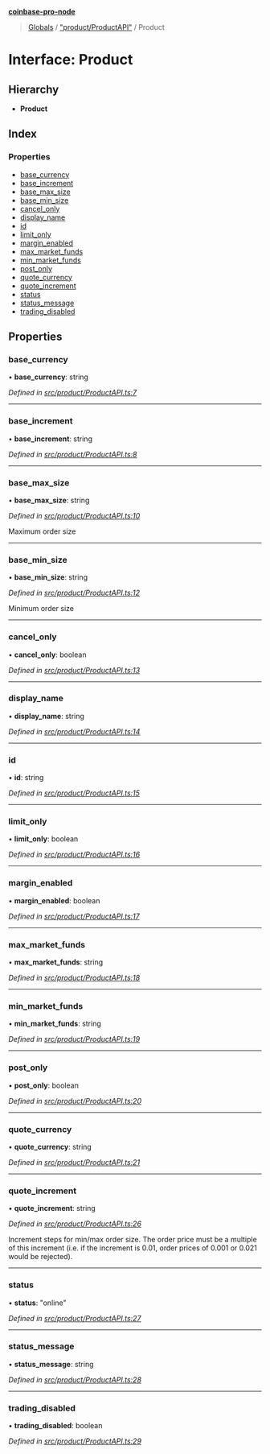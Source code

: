 **[coinbase-pro-node](../README.md)**

> [Globals](../globals.md) / ["product/ProductAPI"](../modules/_product_productapi_.md) / Product

# Interface: Product

## Hierarchy

- **Product**

## Index

### Properties

- [base_currency](_product_productapi_.product.md#base_currency)
- [base_increment](_product_productapi_.product.md#base_increment)
- [base_max_size](_product_productapi_.product.md#base_max_size)
- [base_min_size](_product_productapi_.product.md#base_min_size)
- [cancel_only](_product_productapi_.product.md#cancel_only)
- [display_name](_product_productapi_.product.md#display_name)
- [id](_product_productapi_.product.md#id)
- [limit_only](_product_productapi_.product.md#limit_only)
- [margin_enabled](_product_productapi_.product.md#margin_enabled)
- [max_market_funds](_product_productapi_.product.md#max_market_funds)
- [min_market_funds](_product_productapi_.product.md#min_market_funds)
- [post_only](_product_productapi_.product.md#post_only)
- [quote_currency](_product_productapi_.product.md#quote_currency)
- [quote_increment](_product_productapi_.product.md#quote_increment)
- [status](_product_productapi_.product.md#status)
- [status_message](_product_productapi_.product.md#status_message)
- [trading_disabled](_product_productapi_.product.md#trading_disabled)

## Properties

### base_currency

• **base_currency**: string

_Defined in [src/product/ProductAPI.ts:7](https://github.com/bennycode/coinbase-pro-node/blob/ee94ab6/src/product/ProductAPI.ts#L7)_

---

### base_increment

• **base_increment**: string

_Defined in [src/product/ProductAPI.ts:8](https://github.com/bennycode/coinbase-pro-node/blob/ee94ab6/src/product/ProductAPI.ts#L8)_

---

### base_max_size

• **base_max_size**: string

_Defined in [src/product/ProductAPI.ts:10](https://github.com/bennycode/coinbase-pro-node/blob/ee94ab6/src/product/ProductAPI.ts#L10)_

Maximum order size

---

### base_min_size

• **base_min_size**: string

_Defined in [src/product/ProductAPI.ts:12](https://github.com/bennycode/coinbase-pro-node/blob/ee94ab6/src/product/ProductAPI.ts#L12)_

Minimum order size

---

### cancel_only

• **cancel_only**: boolean

_Defined in [src/product/ProductAPI.ts:13](https://github.com/bennycode/coinbase-pro-node/blob/ee94ab6/src/product/ProductAPI.ts#L13)_

---

### display_name

• **display_name**: string

_Defined in [src/product/ProductAPI.ts:14](https://github.com/bennycode/coinbase-pro-node/blob/ee94ab6/src/product/ProductAPI.ts#L14)_

---

### id

• **id**: string

_Defined in [src/product/ProductAPI.ts:15](https://github.com/bennycode/coinbase-pro-node/blob/ee94ab6/src/product/ProductAPI.ts#L15)_

---

### limit_only

• **limit_only**: boolean

_Defined in [src/product/ProductAPI.ts:16](https://github.com/bennycode/coinbase-pro-node/blob/ee94ab6/src/product/ProductAPI.ts#L16)_

---

### margin_enabled

• **margin_enabled**: boolean

_Defined in [src/product/ProductAPI.ts:17](https://github.com/bennycode/coinbase-pro-node/blob/ee94ab6/src/product/ProductAPI.ts#L17)_

---

### max_market_funds

• **max_market_funds**: string

_Defined in [src/product/ProductAPI.ts:18](https://github.com/bennycode/coinbase-pro-node/blob/ee94ab6/src/product/ProductAPI.ts#L18)_

---

### min_market_funds

• **min_market_funds**: string

_Defined in [src/product/ProductAPI.ts:19](https://github.com/bennycode/coinbase-pro-node/blob/ee94ab6/src/product/ProductAPI.ts#L19)_

---

### post_only

• **post_only**: boolean

_Defined in [src/product/ProductAPI.ts:20](https://github.com/bennycode/coinbase-pro-node/blob/ee94ab6/src/product/ProductAPI.ts#L20)_

---

### quote_currency

• **quote_currency**: string

_Defined in [src/product/ProductAPI.ts:21](https://github.com/bennycode/coinbase-pro-node/blob/ee94ab6/src/product/ProductAPI.ts#L21)_

---

### quote_increment

• **quote_increment**: string

_Defined in [src/product/ProductAPI.ts:26](https://github.com/bennycode/coinbase-pro-node/blob/ee94ab6/src/product/ProductAPI.ts#L26)_

Increment steps for min/max order size. The order price must be a multiple of this increment (i.e. if the increment is 0.01, order prices of 0.001 or 0.021 would be rejected).

---

### status

• **status**: \"online\"

_Defined in [src/product/ProductAPI.ts:27](https://github.com/bennycode/coinbase-pro-node/blob/ee94ab6/src/product/ProductAPI.ts#L27)_

---

### status_message

• **status_message**: string

_Defined in [src/product/ProductAPI.ts:28](https://github.com/bennycode/coinbase-pro-node/blob/ee94ab6/src/product/ProductAPI.ts#L28)_

---

### trading_disabled

• **trading_disabled**: boolean

_Defined in [src/product/ProductAPI.ts:29](https://github.com/bennycode/coinbase-pro-node/blob/ee94ab6/src/product/ProductAPI.ts#L29)_
